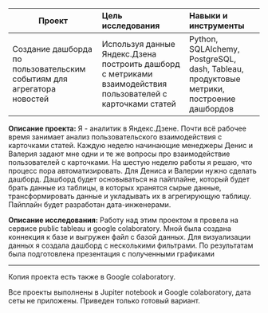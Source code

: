 | **Проект** | **Цель исследования** | **Навыки и инструменты** |
| -------------------- | :--------------------- |:---------------------------|
|Создание дашборда по пользовательским событиям для агрегатора новостей|Используя данные Яндекс.Дзена построить дашборд с метриками взаимодействия пользователей с карточками статей|Python, SQLAlchemy, PostgreSQL, dash, Tableau, продуктовые метрики, построение дашбордов|

**Описание проекта:**
Я - аналитик в Яндекс.Дзене. Почти всё рабочее время занимает анализ пользовательского взаимодействия с карточками статей. Каждую неделю начинающие менеджеры Денис и Валерия задают мне одни и те же вопросы про взаимодействие пользователей с карточками. На шестую неделю работы я решаю, что процесс пора автоматизировать. Для Дениса и Валерии нужно сделать дашборд.
Дашборд будет основываться на пайплайне, который будет брать данные из таблицы, в которых хранятся сырые данные, трансформировать данные и укладывать их в агрегирующую таблицу. Пайплайн будет разработан дата-инженерами.

**Описание исследования:**
Работу над этим проектом я провела на сервисе public tableau и google colaboratory. Мной
была создана коннекция к базе и выгружен файл с базой данных. Для визуализации данных я создала
дашборд с несколькими фильтрами. По результатам была подготовлена презентация с полученными графиками 

__________________________________________________________________________________________________________________________
Копия проекта есть также в Google colaboratory.

Все проекты выполнены в Jupiter notebook и Google colaboratory, дата сеты не приложены. Приведен только готовый вариант.
